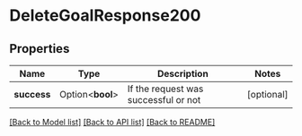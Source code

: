 # DeleteGoalResponse200

## Properties

Name | Type | Description | Notes
------------ | ------------- | ------------- | -------------
**success** | Option<**bool**> | If the request was successful or not | [optional]

[[Back to Model list]](../README.md#documentation-for-models) [[Back to API list]](../README.md#documentation-for-api-endpoints) [[Back to README]](../README.md)


